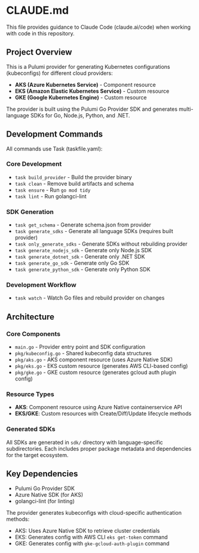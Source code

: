 # CLAUDE.md

This file provides guidance to Claude Code (claude.ai/code) when working with code in this repository.

## Project Overview

This is a Pulumi provider for generating Kubernetes configurations (kubeconfigs) for different cloud providers:
- **AKS (Azure Kubernetes Service)** - Component resource
- **EKS (Amazon Elastic Kubernetes Service)** - Custom resource  
- **GKE (Google Kubernetes Engine)** - Custom resource

The provider is built using the Pulumi Go Provider SDK and generates multi-language SDKs for Go, Node.js, Python, and .NET.

## Development Commands

All commands use Task (taskfile.yaml):

### Core Development
- `task build_provider` - Build the provider binary
- `task clean` - Remove build artifacts and schema
- `task ensure` - Run `go mod tidy`
- `task lint` - Run golangci-lint

### SDK Generation
- `task get_schema` - Generate schema.json from provider
- `task generate_sdks` - Generate all language SDKs (requires built provider)
- `task only_generate_sdks` - Generate SDKs without rebuilding provider
- `task generate_nodejs_sdk` - Generate only Node.js SDK
- `task generate_dotnet_sdk` - Generate only .NET SDK  
- `task generate_go_sdk` - Generate only Go SDK
- `task generate_python_sdk` - Generate only Python SDK

### Development Workflow
- `task watch` - Watch Go files and rebuild provider on changes

## Architecture

### Core Components
- `main.go` - Provider entry point and SDK configuration
- `pkg/kubeconfig.go` - Shared kubeconfig data structures
- `pkg/aks.go` - AKS component resource (uses Azure Native SDK)
- `pkg/eks.go` - EKS custom resource (generates AWS CLI-based config)
- `pkg/gke.go` - GKE custom resource (generates gcloud auth plugin config)

### Resource Types
- **AKS**: Component resource using Azure Native containerservice API
- **EKS/GKE**: Custom resources with Create/Diff/Update lifecycle methods

### Generated SDKs
All SDKs are generated in `sdk/` directory with language-specific subdirectories. Each includes proper package metadata and dependencies for the target ecosystem.

## Key Dependencies
- Pulumi Go Provider SDK
- Azure Native SDK (for AKS)
- golangci-lint (for linting)

The provider generates kubeconfigs with cloud-specific authentication methods:
- AKS: Uses Azure Native SDK to retrieve cluster credentials
- EKS: Generates config with AWS CLI `eks get-token` command
- GKE: Generates config with `gke-gcloud-auth-plugin` command
